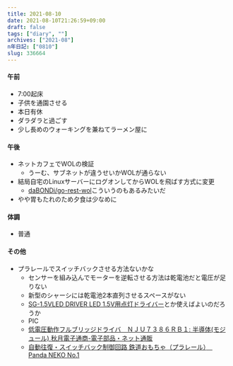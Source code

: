 ```yaml
---
title: 2021-08-10
date: 2021-08-10T21:26:59+09:00
draft: false
tags: ["diary", ""]
archives: ["2021-08"]
n年日記: ["0810"]
slug: 336664
---
```

#### 午前
- 7:00起床
- 子供を通園させる
- 本日有休
- ダラダラと過ごす
- 少し長めのウォーキングを兼ねてラーメン屋に
#### 午後
- ネットカフェでWOLの検証
  - うーむ、サブネットが違うせいかWOLが通らない
- 結局自宅のLinuxサーバーにログオンしてからWOLを飛ばす方式に変更
  - [daBONDi/go-rest-wol](https://github.com/daBONDi/go-rest-wol)こういうのもあるみたいだ
- やや胃もたれのため夕食は少なめに
#### 体調
- 普通
#### その他
- プラレールでスイッチバックさせる方法ないかな
  - センサーを組み込んでモーターを逆転させる方法は乾電池だと電圧が足りない
  - 新型のシャーシには乾電池2本直列させるスペースがない
  - [SG-1.5VLED DRIVER LED 1.5V用点灯ドライバー](https://www.sengoku.co.jp/mod/sgk_cart/detail.php?code=EEHD-4ESC)とか使えばよいのだろうか
  - PIC
  - [低電圧動作フルブリッジドライバ　ＮＪＵ７３８６ＲＢ１: 半導体(モジュール) 秋月電子通商-電子部品・ネット通販](https://akizukidenshi.com/catalog/g/gI-15083/)
  - [自動往復・スイッチバック制御回路 鉄道おもちゃ（プラレール）　Panda NEKO No.1](https://pandaneko1.web.fc2.com/scene/switchback.html)